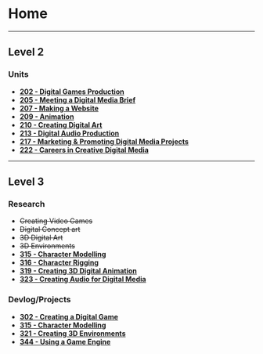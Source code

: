 # Home
---
## Level 2
### **Units**
- **[202 - Digital Games Production](LV2-Units/202-Digital-Games-Production.md)**
- **[205 - Meeting a Digital Media Brief](LV2-Units/205-Meeting-a-Digital-Media-Brief.md)**
- **[207 - Making a Website](LV2-Units/207-Making-a-Website.md)**
- **[209 - Animation](LV2-Units/209-Animation.md)**
- **[210 - Creating Digital Art](LV2-Units/210-Creating-Digital-Art.md)**
- **[213 - Digital Audio Production](LV2-Units/213-Digital-Audio-Production.md)**
- **[217 - Marketing & Promoting Digital Media Projects](LV2-Units/217-Marketing-and-Promoting-Digital-Media-Products.md)**
- **[222 - Careers in Creative Digital Media](LV2-Units/222-Careers-in-Creative-Digital-Media.md)**
---

## Level 3
### **Research**
- ~~Creating Video Games~~
- ~~Digital Concept art~~
- ~~3D Digital Art~~
- ~~3D Environments~~
- **[315 - Character Modelling](LV3/Research/315-Character-Modelling.md)**
- **[316 - Character Rigging](LV3/Research/316-Character-Rigging.md)**
- **[319 - Creating 3D Digital Animation](LV3/Research/319-Creating-3D-Digital-Animation.md)**
- **[323 - Creating Audio for Digital Media](LV3/Research/323-Creating-Audio-for-Digital-Media.md)**

### **Devlog/Projects**
- **[302 - Creating a Digital Game](Projects/302-Creating-a-Digital-Game.md)**
- **[315 - Character Modelling](Projects/315-Character-Modelling.md)**
- **[321 - Creating 3D Environments](321-Creating-3D-Environments.md)**
- **[344 - Using a Game Engine](Projects/344-Using-a-Game-Engine.md)**